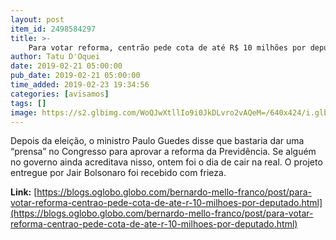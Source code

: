 ```yaml
---
layout: post
item_id: 2498584297
title: >-
    Para votar reforma, centrão pede cota de até R$ 10 milhões por deputado
author: Tatu D'Oquei
date: 2019-02-21 05:00:00
pub_date: 2019-02-21 05:00:00
time_added: 2019-02-23 19:34:56
categories: [avisamos]
tags: []
image: https://s2.glbimg.com/WoQJwXtllIo9i0JkDLvro2vAQeM=/640x424/i.glbimg.com/og/ig/infoglobo1/f/original/2019/02/20/81194438_presidente_da_camara_dos_deputados_dep_rodrigo_maia_recebe_o_presidente_da_republica_jair_b.jpg
---
```


Depois da eleição, o ministro Paulo Guedes disse que bastaria dar uma “prensa” no Congresso para aprovar a reforma da Previdência. Se alguém no governo ainda acreditava nisso, ontem foi o dia de cair na real. O projeto entregue por Jair Bolsonaro foi recebido com frieza.

**Link:** [https://blogs.oglobo.globo.com/bernardo-mello-franco/post/para-votar-reforma-centrao-pede-cota-de-ate-r-10-milhoes-por-deputado.html](https://blogs.oglobo.globo.com/bernardo-mello-franco/post/para-votar-reforma-centrao-pede-cota-de-ate-r-10-milhoes-por-deputado.html)

